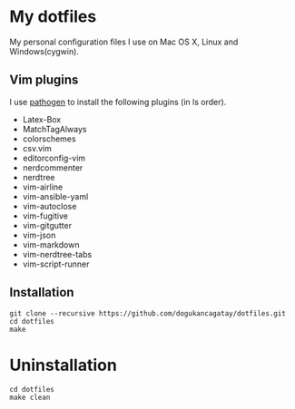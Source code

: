 # My dotfiles

My personal configuration files I use on Mac OS X, Linux and Windows(cygwin).

## Vim plugins
I use [pathogen](https://github.com/tpope/vim-pathogen) to install the following plugins (in ls order).

- Latex-Box
- MatchTagAlways
- colorschemes
- csv.vim
- editorconfig-vim
- nerdcommenter
- nerdtree
- vim-airline
- vim-ansible-yaml
- vim-autoclose
- vim-fugitive
- vim-gitgutter
- vim-json
- vim-markdown
- vim-nerdtree-tabs
- vim-script-runner

## Installation

    git clone --recursive https://github.com/dogukancagatay/dotfiles.git
    cd dotfiles
    make

# Uninstallation

    cd dotfiles
    make clean
